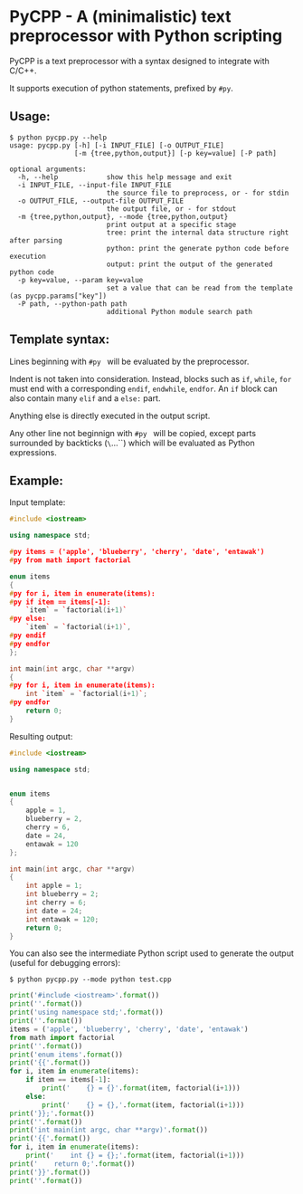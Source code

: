 # PyCPP - A (minimalistic) text preprocessor with Python scripting

PyCPP is a text preprocessor with a syntax designed to integrate with C/C++.

It supports execution of python statements, prefixed by `#py`.

## Usage:

```text
$ python pycpp.py --help
usage: pycpp.py [-h] [-i INPUT_FILE] [-o OUTPUT_FILE]
                [-m {tree,python,output}] [-p key=value] [-P path]

optional arguments:
  -h, --help            show this help message and exit
  -i INPUT_FILE, --input-file INPUT_FILE
                        the source file to preprocess, or - for stdin
  -o OUTPUT_FILE, --output-file OUTPUT_FILE
                        the output file, or - for stdout
  -m {tree,python,output}, --mode {tree,python,output}
                        print output at a specific stage
                        tree: print the internal data structure right after parsing
                        python: print the generate python code before execution
                        output: print the output of the generated python code
  -p key=value, --param key=value
                        set a value that can be read from the template (as pycpp.params["key"])
  -P path, --python-path path
                        additional Python module search path
```

## Template syntax:

Lines beginning with `#py ` will be evaluated by the preprocessor.

Indent is not taken into consideration. Instead, blocks such as `if`, `while`, `for` must end with a corresponding `endif`, `endwhile`, `endfor`. An `if` block can also contain many `elif` and a `else:` part.

Anything else is directly executed in the output script.

Any other line not beginnign with `#py ` will be copied, except parts surrounded by backticks (`\`...\``) which will be evaluated as Python expressions.

## Example:

Input template:

```C++
#include <iostream>

using namespace std;

#py items = ('apple', 'blueberry', 'cherry', 'date', 'entawak')
#py from math import factorial

enum items
{
#py for i, item in enumerate(items):
#py if item == items[-1]:
    `item` = `factorial(i+1)`
#py else:
    `item` = `factorial(i+1)`,
#py endif
#py endfor
};

int main(int argc, char **argv)
{
#py for i, item in enumerate(items):
    int `item` = `factorial(i+1)`;
#py endfor
    return 0;
}
```

Resulting output:

```C++
#include <iostream>

using namespace std;


enum items
{
    apple = 1,
    blueberry = 2,
    cherry = 6,
    date = 24,
    entawak = 120
};

int main(int argc, char **argv)
{
    int apple = 1;
    int blueberry = 2;
    int cherry = 6;
    int date = 24;
    int entawak = 120;
    return 0;
}
```

You can also see the intermediate Python script used to generate the output (useful for debugging errors):

```text
$ python pycpp.py --mode python test.cpp
```
```Python
print('#include <iostream>'.format())
print(''.format())
print('using namespace std;'.format())
print(''.format())
items = ('apple', 'blueberry', 'cherry', 'date', 'entawak')
from math import factorial
print(''.format())
print('enum items'.format())
print('{{'.format())
for i, item in enumerate(items):
    if item == items[-1]:
        print('    {} = {}'.format(item, factorial(i+1)))
    else:
        print('    {} = {},'.format(item, factorial(i+1)))
print('}};'.format())
print(''.format())
print('int main(int argc, char **argv)'.format())
print('{{'.format())
for i, item in enumerate(items):
    print('    int {} = {};'.format(item, factorial(i+1)))
print('    return 0;'.format())
print('}}'.format())
print(''.format())
```

